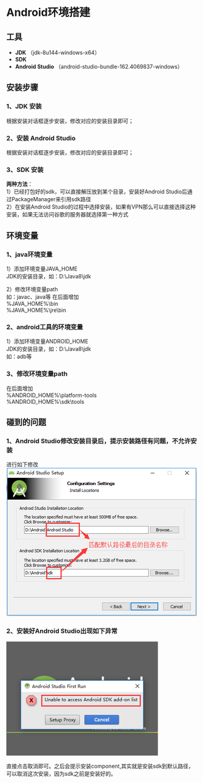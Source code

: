 # Android环境搭建

## 工具  

* **JDK**  （jdk-8u144-windows-x64）
* **SDK**  
* **Android Studio**  （android-studio-bundle-162.4069837-windows）

## 安装步骤

### 1、JDK 安装  
根据安装对话框逐步安装，修改对应的安装目录即可；

### 2、安装 Android Studio  
根据安装对话框逐步安装，修改对应的安装目录即可；  

### 3、SDK 安装  
**两种方法**：  
1）已经打包好的sdk，可以直接解压放到某个目录，安装好Android Studio后通过PackageManager来引用sdk路径  
2）在安装Android Studio的过程中选择安装，如果有VPN那么可以直接选择这种安装，如果无法访问谷歌的服务器就选择第一种方式  


## 环境变量
### 1、java环境变量  
1）添加环境变量JAVA_HOME  
JDK的安装目录，如：D:\Java8\jdk   

2）修改环境变量path  
如：javac、java等
在后面增加  
%JAVA_HOME%\bin  
%JAVA_HOME%\jre\bin

### 2、android工具的环境变量  
1）添加环境变量ANDROID_HOME  
JDK的安装目录，如：D:\Java8\jdk  
如：adb等  

### 3、修改环境变量path  
在后面增加  
%ANDROID_HOME%\platform-tools  
%ANDROID_HOME%\sdk\tools  


## 碰到的问题  
### 1、Android Studio修改安装目录后，提示安装路径有问题，不允许安装  
进行如下修改  
![](https://github.com/RamboTong/AndroidDevelopment/blob/master/Android%E5%BC%80%E5%8F%91%E7%8E%AF%E5%A2%83%E6%90%AD%E5%BB%BA/pic/as00.png)  

### 2、安装好Android Studio出现如下异常  
![](https://github.com/RamboTong/AndroidDevelopment/blob/master/Android%E5%BC%80%E5%8F%91%E7%8E%AF%E5%A2%83%E6%90%AD%E5%BB%BA/pic/as01.png)
 
直接点击取消即可。之后会提示安装component,其实就是安装sdk到默认路径，可以取消这次安装，因为sdk之前是安装好的。  

